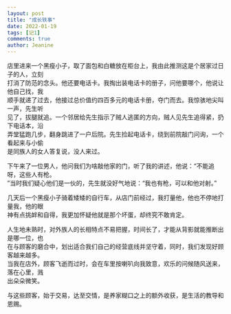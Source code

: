 ```yaml
---
layout: post
title: "成长轶事"
date: 2022-01-19
tags: [记1]
comments: true
author: Jeanine 
---
```

店里进来一个黑瘦小子，取了面包和白糖放在柜台上，我由此推测这是个居家过日子的人，立刻  
打消了防范的念头。他还要电话卡。我掏出装电话卡的册子，问他要哪个，他说让他自己找，我  
顺手就递了过去，他接过总价值约四百多元的电话卡册，夺门而去。我惊骇地尖叫一声，先生听  
见了，拔腿就追。一个邻居给先生指示了贼人逃匿的方向，贼人见先生追得紧，扔下电话本，沿  
弄堂猛跑几步，翻身跳进了一户后院。先生捡起电话卡，绕到前院敲门问询，一个看起来与小偷  
是同族人的女人答复说，没人来过。  

下午来了一位男人，他问我们为啥敲他家的门，听了我的讲述，他说：“不能追呀，这些人有枪。  
”当时我们疑心他们是一伙的，先生就没好气地说：“我也有枪，可以和他对射。”  

几天后一个黑瘦小子骑着矮矮的自行车，从店门前经过，我打量他，他也不停地打量我，他的眼  
神有点挑衅和自得，我更加怀疑他就是那个坏蛋，却终究不敢肯定。  

人生地未熟时，对外族人的长相特点不易把握，时间长了，才能从背影就能推断出是哪一位，也  
在与顾客的磨合中，划出适合我们自己的经营底线并坚守着，同时，我们发现好顾客越来越多。  
当我在店外，顾客飞逝而过时，会在车里按喇叭向我致意，欢乐的问候随风送来，落在心里，溅   
出朵朵微笑。  

与这些顾客，始于交易，达至交情，是养家糊口之上的额外收获，是生活的教导和恩赐。
